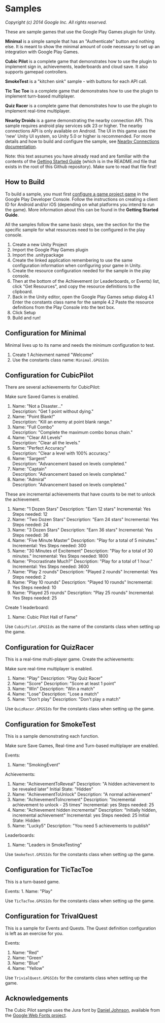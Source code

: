 # Samples
_Copyright (c) 2014 Google Inc. All rights reserved._

These are sample games that use the Google Play Games plugin for Unity.

**Minimal** is a simple sample that has an "Authenticate" button and nothing else.
It is meant to show the minimal amount of code necessary to set up an integration
with Google Play Games.

**Cubic Pilot** is a complete game that demonstrates how to use the plugin to implement sign in,
achievements, leaderboards and cloud save.  It also supports gamepad controllers.

**SmokeTest** is a "kitchen sink" sample - with buttons for each API call.

**Tic Tac Toe** is a complete game that demonstrates how to use the plugin to implement turn-based multiplayer.

**Quiz Racer** is a complete game that demonstrates how to use the plugin to implement real-time multiplayer.

**Nearby Droids** is a game demonstrating the nearby connection API.  This sample requires android play services sdk 23 or higher.
The nearby connections API is only available on Android.  The UI in this game uses the 'new' Unity UI system, 
so Unity 5.0 or higher is recommended.  For more details and how to build and configure the sample, 
see [Nearby Connections documentation](https://github.com/playgameservices/play-games-plugin-for-unity/blob/master/NEARBY.md).

Note: this text assumes you have already read and are familiar with the
contents of the [Getting Started Guide](https://github.com/playgameservices/play-games-plugin-for-unity/blob/master/README.md)
(which is in the README.md file that exists in the root of this Github
repository). Make sure to read that file first!

## How to Build

To build a sample, you must first [configure a game project
game](https://developers.google.com/games/services/console/enabling) in the 
Google Play Developer Console. Follow the instructions on creating a client ID 
for Android and/or iOS (depending on what platforms you intend to run the game).
More information about this can be found in the **Getting Started Guide**.

All the samples follow the same basic steps, see the section for the the specific
sample for what resources need to be configured in the play console.

 1. Create a new Unity Project
 2. Import the Google Play Games plugin
 3. Import the <sampleName>.unitypackage
 4. Create the linked application remembering to use the
    same configuration information when configuring your game in Unity.
 5. Create the resource configuration needed for the sample in the play console.
 6. Then at the bottom of the Achievement (or Leaderboards, or Events) list,
     click "Get Resources", and copy
    the resource definitions to the clipboard.
 7. Back in the Unity editor, open the Google Play Games setup dialog
    4.1 Enter the constants class name for the sample
    4.2 Paste the resource definitions from the Play Console into the text box.
 8. Click Setup
 9. Build and run!

## Configuration for Minimal

Minimal lives up to its name and needs the minimum configuration to test.

 1. Create 1 Achievment named "Welcome"
 2. Use the constants class name: `Minimal.GPGSIds`

## Configuration for CubicPilot
 There are several achievements for CubicPilot:

 Make sure Saved Games is enabled.

1. Name: "Not a Disaster..."<br/>
    Description: "Get 1 point without dying."
2. Name: "Point Blank!"<br/>
    Description: "Kill an enemy at point blank range."
3. Name: "Full Combo"<br/>
    Description: "Complete the maximum combo bonus chain."
4. Name: "Clear All Levels"<br/>
    Description: "Clear all the levels."
5. Name: "Perfect Accuracy"<br/>
    Description: "Clear a level with 100% accuracy."
6. Name: "Sargent"<br/>
    Description: "Advancement based on levels completed."
7. Name: "Captain"<br/>
    Description: "Advancement based on levels completed."
8. Name: "Admiral"<br/>
    Description: "Advancement based on levels completed."

These are incremental achievements that have counts to be met to unlock the
achievement.

1. Name: "1 Dozen Stars"
    Description: "Earn 12 stars"
    Incremental: Yes
    Steps needed: 12
2. Name: "Two Dozen Stars"
    Description: "Earn 24 stars"
    Incremental: Yes
    Steps needed: 24
3. Name: "3 Dozen Stars"
    Description: "Earn 36 stars"
    Incremental: Yes
    Steps needed: 36
4. Name: "Five Minute Master"
    Description: "Play for a total of 5 minutes."
    Incremental: Yes
    Steps needed: 300
5. Name: "30 Minutes of Excitement"
    Description: "Play for a total of 30 minutes."
    Incremental: Yes
    Steps needed: 1800
6. Name: "Procrastinate Much?"
    Description: "Play for a total of 1 hour."
    Incremental: Yes
    Steps needed: 3600
7. Name: "Play 2 rounds"
    Description: "Played 2 rounds"
    Incremental: Yes
    Steps needed: 2
8. Name: "Play 10 rounds"
    Description: "Played 10 rounds"
    Incremental: Yes
    Steps needed: 10
9. Name: "Played 25 rounds"
    Description: "Play 25 rounds"
    Incremental: Yes
    Steps needed: 25


Create 1 leaderboard:

1. Name: Cubic Pilot Hall of Fame"

Use `CubicPilot.GPGSIds` as the name of the constants class when setting up the game.

## Configuration for QuizRacer
This is a real-time multi-player game.  Create the achievements:

Make sure real-time multiplayer is enabled.

1. Name: "Play"
    Description:  "Play Quiz Racer"
2. Name: "Score"
    Description: "Score at least 1 point"
3. Name: "Win"
    Description: "Win a match"
4. Name: "Lose"
    Description: "Lose a match"
5. Name: "Don't play"
    Description: "Don't play a match"

Use `QuizRacer.GPGSIds` for the constants class when setting up the game.

## Configuration for SmokeTest
This is a sample demonstrating each function.

Make sure Save Games, Real-time and Turn-based multiplayer are enabled.

Events:

1. Name: "SmokingEvent"

Achievements:

1. Name: "AchievementToReveal"
    Description: "A hidden achievement to be revealed later"
    Initial State: "Hidden"
2. Name: "AchievementToUnlock"
    Description: "A normal achievement"
3. Name: "AchievementToIncrement"
    Description: "Incremental achievement to unlock - 25 times"
    Incremental: yes
    Steps needed: 25
4. Name: "Achievement hidden incremental"
    Description: "Initially hidden, incremental achievement"
    Incremental: yes
    Steps needed: 25
    Initial State: Hidden
5. Name: "Lucky5"
    Description: "You need 5 achievements to publish"

Leaderboards:

1. Name: "Leaders in SmokeTesting"


Use `SmokeTest.GPGSIds` for the constants class when setting up the game.

## Configuration for TicTacToe
This is a turn-based game.

Events:
    1. Name: "Play"

Use `TicTacToe.GPGSIds` for the constants class when setting up the game.

## Configuration for TrivalQuest
This is a sample for Events and Quests.  The Quest definition configuration
is left as an exercise for you.

Events:

1. Name: "Red"
2. Name: "Green"
3. Name: "Blue"
4. Name: "Yellow"

Use `TrivialQuest.GPGSIds` for the constants class when setting up the game.

## Acknowledgements

The Cubic Pilot sample uses the Jura font by [Daniel Johnson](https://plus.google.com/113574588462430984234/about), available from the [Google Web Fonts project](http://www.google.com/fonts).

